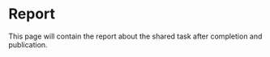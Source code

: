 # Report

This page will contain the report about the shared task after completion 
and publication.
